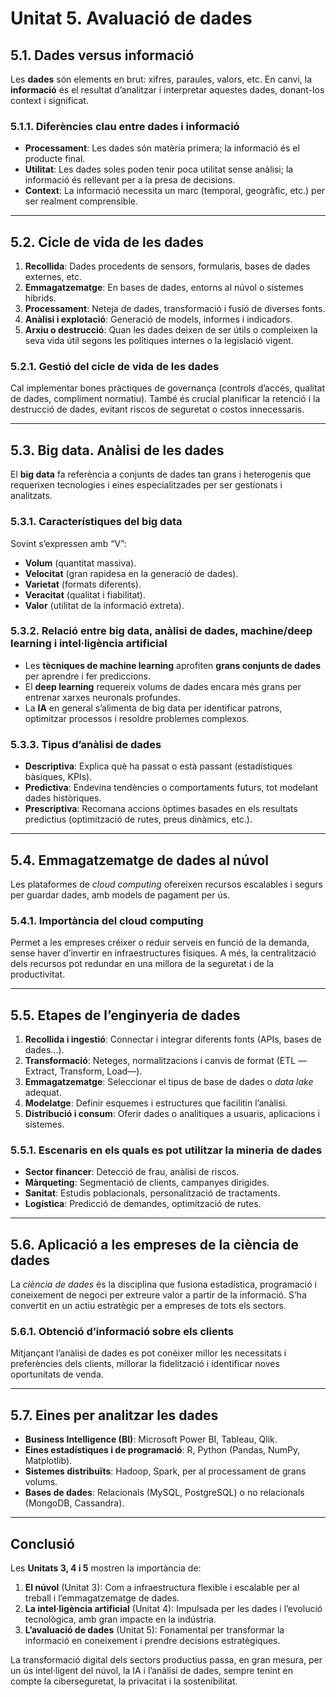 # **Unitat 5. Avaluació de dades**

## **5.1. Dades versus informació**

Les **dades** són elements en brut: xifres, paraules, valors, etc. En canvi, la **informació** és el resultat d’analitzar i interpretar aquestes dades, donant-los context i significat.

### **5.1.1. Diferències clau entre dades i informació**  
- **Processament**: Les dades són matèria primera; la informació és el producte final.  
- **Utilitat**: Les dades soles poden tenir poca utilitat sense anàlisi; la informació és rellevant per a la presa de decisions.  
- **Context**: La informació necessita un marc (temporal, geogràfic, etc.) per ser realment comprensible.

---

## **5.2. Cicle de vida de les dades**

1. **Recollida**: Dades procedents de sensors, formularis, bases de dades externes, etc.  
2. **Emmagatzematge**: En bases de dades, entorns al núvol o sistemes híbrids.  
3. **Processament**: Neteja de dades, transformació i fusió de diverses fonts.  
4. **Anàlisi i explotació**: Generació de models, informes i indicadors.  
5. **Arxiu o destrucció**: Quan les dades deixen de ser útils o compleixen la seva vida útil segons les polítiques internes o la legislació vigent.

### **5.2.1. Gestió del cicle de vida de les dades**  
Cal implementar bones pràctiques de governança (controls d’accés, qualitat de dades, compliment normatiu). També és crucial planificar la retenció i la destrucció de dades, evitant riscos de seguretat o costos innecessaris.

---

## **5.3. Big data. Anàlisi de les dades**

El **big data** fa referència a conjunts de dades tan grans i heterogenis que requerixen tecnologies i eines especialitzades per ser gestionats i analitzats.  

### **5.3.1. Característiques del big data**  
Sovint s’expressen amb “V”:
- **Volum** (quantitat massiva).  
- **Velocitat** (gran rapidesa en la generació de dades).  
- **Varietat** (formats diferents).  
- **Veracitat** (qualitat i fiabilitat).  
- **Valor** (utilitat de la informació extreta).

### **5.3.2. Relació entre big data, anàlisi de dades, machine/deep learning i intel·ligència artificial**  
- Les **tècniques de machine learning** aprofiten **grans conjunts de dades** per aprendre i fer prediccions.  
- El **deep learning** requereix volums de dades encara més grans per entrenar xarxes neuronals profundes.  
- La **IA** en general s’alimenta de big data per identificar patrons, optimitzar processos i resoldre problemes complexos.

### **5.3.3. Tipus d’anàlisi de dades**  
- **Descriptiva**: Explica què ha passat o està passant (estadístiques bàsiques, KPIs).  
- **Predictiva**: Endevina tendències o comportaments futurs, tot modelant dades històriques.  
- **Prescriptiva**: Recomana accions òptimes basades en els resultats predictius (optimització de rutes, preus dinàmics, etc.).

---

## **5.4. Emmagatzematge de dades al núvol**

Les plataformes de *cloud computing* ofereixen recursos escalables i segurs per guardar dades, amb models de pagament per ús.  

### **5.4.1. Importància del cloud computing**  
Permet a les empreses créixer o reduir serveis en funció de la demanda, sense haver d’invertir en infraestructures físiques. A més, la centralització dels recursos pot redundar en una millora de la seguretat i de la productivitat.

---

## **5.5. Etapes de l’enginyeria de dades**

1. **Recollida i ingestió**: Connectar i integrar diferents fonts (APIs, bases de dades…).  
2. **Transformació**: Neteges, normalitzacions i canvis de format (ETL —Extract, Transform, Load—).  
3. **Emmagatzematge**: Seleccionar el tipus de base de dades o *data lake* adequat.  
4. **Modelatge**: Definir esquemes i estructures que facilitin l’anàlisi.  
5. **Distribució i consum**: Oferir dades o analítiques a usuaris, aplicacions i sistemes.

### **5.5.1. Escenaris en els quals es pot utilitzar la mineria de dades**  
- **Sector financer**: Detecció de frau, anàlisi de riscos.  
- **Màrqueting**: Segmentació de clients, campanyes dirigides.  
- **Sanitat**: Estudis poblacionals, personalització de tractaments.  
- **Logística**: Predicció de demandes, optimització de rutes.

---

## **5.6. Aplicació a les empreses de la ciència de dades**

La *ciència de dades* és la disciplina que fusiona estadística, programació i coneixement de negoci per extreure valor a partir de la informació. S’ha convertit en un actiu estratègic per a empreses de tots els sectors.

### **5.6.1. Obtenció d’informació sobre els clients**  
Mitjançant l’anàlisi de dades es pot conèixer millor les necessitats i preferències dels clients, millorar la fidelització i identificar noves oportunitats de venda.

---

## **5.7. Eines per analitzar les dades**

- **Business Intelligence (BI)**: Microsoft Power BI, Tableau, Qlik.  
- **Eines estadístiques i de programació**: R, Python (Pandas, NumPy, Matplotlib).  
- **Sistemes distribuïts**: Hadoop, Spark, per al processament de grans volums.  
- **Bases de dades**: Relacionals (MySQL, PostgreSQL) o no relacionals (MongoDB, Cassandra).

---

## **Conclusió**

Les **Unitats 3, 4 i 5** mostren la importància de:
1. **El núvol** (Unitat 3): Com a infraestructura flexible i escalable per al treball i l’emmagatzematge de dades.
2. **La intel·ligència artificial** (Unitat 4): Impulsada per les dades i l’evolució tecnològica, amb gran impacte en la indústria.
3. **L’avaluació de dades** (Unitat 5): Fonamental per transformar la informació en coneixement i prendre decisions estratègiques.

La transformació digital dels sectors productius passa, en gran mesura, per un ús intel·ligent del núvol, la IA i l’anàlisi de dades, sempre tenint en compte la ciberseguretat, la privacitat i la sostenibilitat.